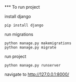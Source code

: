 *** To run project

install django

```
pip install django

```

run migrations

```
python manage.py makemigrations
python manage.py migrate

```

run project
```
python manage.py runserver

```
navigate to http://127.0.0.1:8000/
